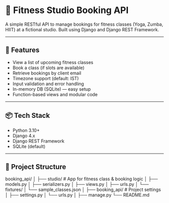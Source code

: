 # 🧘 Fitness Studio Booking API

A simple RESTful API to manage bookings for fitness classes (Yoga, Zumba, HIIT) at a fictional studio. Built using Django and Django REST Framework.

---

## 🚀 Features

- View a list of upcoming fitness classes
- Book a class (if slots are available)
- Retrieve bookings by client email
- Timezone support (default: IST)
- Input validation and error handling
- In-memory DB (SQLite) — easy setup
- Function-based views and modular code

---

## 📦 Tech Stack

- Python 3.10+
- Django 4.x
- Django REST Framework
- SQLite (default)

---

## 📂 Project Structure

booking_api/
│
├── studio/ # App for fitness class & booking logic
│ ├── models.py
│ ├── serializers.py
│ ├── views.py
│ ├── urls.py
│ └── fixtures/
│ └── sample_classes.json
│
├── booking_api/ # Project settings
│ ├── settings.py
│ └── urls.py
│
├── manage.py
└── README.md